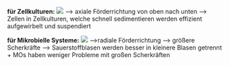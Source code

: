 **für Zellkulturen:**
![](Pasted%20image%2020250515102730.png)
--> axiale Förderrichtung von oben nach unten --> Zellen in Zellkulturen, welche schnell sedimentieren werden effizient aufgewirbelt und suspendiert

**für Mikrobielle Systeme:**
![](Pasted%20image%2020250515102820.png)
-->radiale Förderrichtung --> größere Scherkräfte --> Sauerstoffblasen werden besser in kleinere Blasen getrennt + MOs haben weniger Probleme mit großen Scherkräften